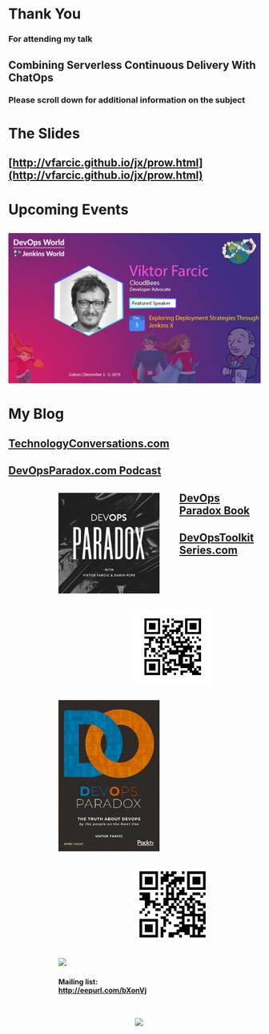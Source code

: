 <!-- .slide: class="center" -->
<!-- .slide: data-background="data-background="linear-gradient(to bottom right, rgba(25,151,181,0.9), rgba(87,185,72,0.9)), url(../img/background/help.jpg) center / cover" -->
# Thank You

### For attending my talk

## Combining Serverless Continuous Delivery With ChatOps

### Please scroll down for additional information on the subject


# The Slides

## [http://vfarcic.github.io/jx/prow.html](http://vfarcic.github.io/jx/prow.html)


# Upcoming Events

## [![](../img/events/devops-world-2019-lisbon.jpg)](https://www.cloudbees.com/devops-world/lisbon)


# My Blog 

## [TechnologyConversations.com](http://technologyconversations.com)


## [DevOpsParadox.com Podcast](https://www.devopsparadox.com)

<figure style="width: 40%; height: 40%; margin-left:100px;float: left;">
    <a href="https://www.devopsparadox.com">
        <img src="../img/products/devops-paradox.jpg"/>
    </a>
</figure>
<figure style="width: 30%; height: 30%; margin-right:100px;float: right;">
    <a href="https://www.devopsparadox.com">
        <img src="../img/qr/devops-paradox.png"/>
    </a>
</figure>


## [DevOps Paradox Book](https://amzn.to/2myrYYA)

<figure style="width: 40%; height: 40%; margin-left:100px;float: left;">
    <a href="https://amzn.to/2myrYYA">
        <img src="../img/products/devops-paradox-book.png"/>
    </a>
</figure>
<figure style="width: 30%; height: 30%; margin-right:100px;float: right;">
    <a href="https://amzn.to/2myrYYA">
        <img src="../img/qr/devops-paradox-book.png"/>
    </a>
</figure>


## [DevOpsToolkitSeries.com](http://www.devopstoolkitseries.com/)

<figure style="width: 40%; height: 40%; margin-left:100px;float: left;">
    <a href="https://www.devopstoolkitseries.com/">
        <img src="../img/devops-toolkit-series.png"/>
    </a>
    <h4>Mailing list: <a href="http://eepurl.com/bXonVj">http://eepurl.com/bXonVj</a></h4>
</figure>
<figure style="width: 30%; height: 30%; margin-right:100px;float: right;">
    <a href="https://www.devopstoolkitseries.com/">
        <img src="../img/qr/devops-toolkit-series.png"/>
    </a>
</figure>
